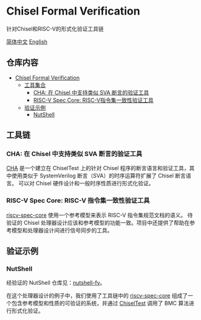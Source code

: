 # Chisel Formal Verification

针对Chisel和RISC-V的形式化验证工具链

[简体中文](./README_CN.md) [English](./README.md)

## 仓库内容 <!-- omit in toc -->

- [Chisel Formal Verification](#chisel-formal-verification)
  - [工具集合](#工具集合)
    - [CHA: 在 Chisel 中支持类似 SVA 断言的验证工具](#cha-在-chisel-中支持类似-sva-断言的验证工具)
    - [RISC-V Spec Core: RISC-V指令集一致性验证工具](#risc-v-spec-core-risc-v指令集一致性验证工具)
  - [验证示例](#验证示例)
    - [NutShell](#nutshell)

## 工具链

### CHA: 在 Chisel 中支持类似 SVA 断言的验证工具

[CHA](https://github.com/iscas-tis/CHA) 是一个建立在 ChiselTest 上的针对 Chisel 程序的断言语言和验证工具，其中使用类似于 SystemVerilog 断言（SVA）的时序运算符扩展了 Chisel 断言语言。
可以对 Chisel 硬件设计和一般时序性质进行形式化验证。

### RISC-V Spec Core: RISC-V 指令集一致性验证工具

[riscv-spec-core](https://github.com/iscas-tis/riscv-spec-core) 使用一个参考模型来表示 RISC-V 指令集规范文档的语义。
待验证的 Chisel 处理器设计应该和参考模型的功能一致。项目中还提供了帮助在参考模型和处理器设计间进行信号同步的工具。

## 验证示例

### NutShell

经验证的 NutShell 仓库见：[nutshell-fv](https://github.com/iscas-tis/nutshell-fv)。

在这个处理器设计的例子中，我们使用了工具链中的 [riscv-spec-core](https://github.com/iscas-tis/riscv-spec-core) 组成了一个包含参考模型和性质的可验证的系统，并通过 [ChiselTest](https://github.com/ucb-bar/chiseltest) 调用了 BMC 算法进行形式化验证。
